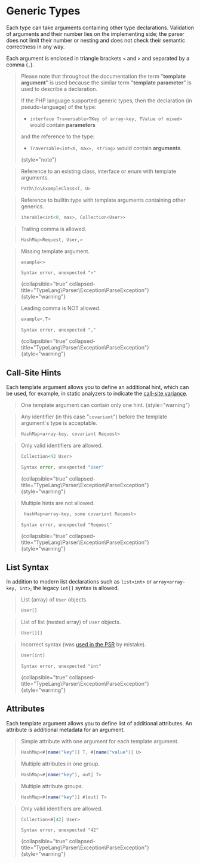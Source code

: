 # Generic Types

<secondary-label ref="phpstan"/>
<secondary-label ref="psalm"/>
<secondary-label ref="storm"/>
<show-structure for="chapter" depth="2"/>

Each type can take arguments containing other type declarations. Validation of
arguments and their number lies on the implementing side; the parser does not
limit their number or nesting and does not check their semantic correctness in
any way.

Each argument is enclosed in triangle brackets `<` and `>` and separated by a
comma (`,`).

> Please note that throughout the documentation the term "**template argument**"
> is used because the similar term "**template parameter**" is used to describe
> a declaration.
>
> If the PHP language supported generic types, then the declaration
> (in pseudo-language) of the type:
>
> * `interface Traversable<TKey of array-key, TValue of mixed>` would contain
>   **parameters**
>
> and the reference to the type:
>
> * `Traversable<int<0, max>, string>` would contain **arguments**.
>
> {style="note"}

<tabs>
<tab title="Examples">

> Reference to an existing class, interface or enum with template arguments.
> ```typescript
> Path\To\ExampleClass<T, U>
> ```

> Reference to builtin type with template arguments containing other generics.
>  ```typescript
>  iterable<int<0, max>, Collection<User>>
>  ```

> Trailing comma is allowed.
>  ```typescript
>  HashMap<Request, User,>
>  ```

</tab>
<tab title="Counterexamples">

> Missing template argument.
> ```typescript
> example<>
> ```
> ```
> Syntax error, unexpected ">"
> ```
> {collapsible="true" collapsed-title="TypeLang\Parser\Exception\ParseException"}
> {style="warning"}

> Leading comma is NOT allowed.
> ```typescript
> example<,T>
> ```
> ```
> Syntax error, unexpected ","
> ```
> {collapsible="true" collapsed-title="TypeLang\Parser\Exception\ParseException"}
> {style="warning"}

</tab>
</tabs>

## Call-Site Hints

<secondary-label ref="phpstan"/>

Each template argument allows you to define an additional hint, which can be 
used, for example, in static analyzers to indicate the
[call-site variance](https://phpstan.org/blog/guide-to-call-site-generic-variance#call-site-variance).

> One template argument can contain only one hint.
> {style="warning"}

<tabs>
<tab title="Examples">

> Any identifier (in this case "`covariant`") before the template argument`s 
> type is acceptable.
> ```typescript
> HashMap<array-key, covariant Request>
> ```

</tab>
<tab title="Counterexamples">

> Only valid identifiers are allowed.
> ```typescript
> Collection<42 User>
> ```
> ```php
> Syntax error, unexpected "User"
> ```
> {collapsible="true" collapsed-title="TypeLang\Parser\Exception\ParseException"}
> {style="warning"}

> Multiple hints are not allowed.
> ```typescript
>  HashMap<array-key, some covariant Request>
> ```
> ```
> Syntax error, unexpected "Request"
> ```
> {collapsible="true" collapsed-title="TypeLang\Parser\Exception\ParseException"}
> {style="warning"}

</tab>
</tabs>


## List Syntax

<secondary-label ref="phpstan"/>
<secondary-label ref="psalm"/>
<secondary-label ref="storm"/>

In addition to modern list declarations such as `list<int>` or
`array<array-key, int>`, the legacy `int[]` syntax is allowed.

<tabs>
<tab title="Examples">

> List (array) of `User` objects.
> ```typescript
> User[]
> ```

> List of list (nested array) of `User` objects.
> ```typescript
> User[][]
> ```

</tab>
<tab title="Counterexamples">

> Incorrect syntax (was [used in the PSR](https://github.com/php-fig/event-dispatcher/blob/1.0.0/src/ListenerProviderInterface.php#L14) by mistake).
> ```typescript
> User[int]
> ```
> ```
> Syntax error, unexpected "int"
> ```
> {collapsible="true" collapsed-title="TypeLang\Parser\Exception\ParseException"}
> {style="warning"}

</tab>
</tabs>


## Attributes

<secondary-label ref="1.1"/>

Each template argument allows you to define list of additional attributes. 
An attribute is additional metadata for an argument.

<tabs>
<tab title="Examples">

> Simple attribute with one argument for each template argument.
> ```typescript
> HashMap<#[name("key")] T, #[name("value")] U>
> ```

> Multiple attributes in one group.
> ```typescript
> HashMap<#[name("key"), out] T>
> ```

> Multiple attribute groups.
> ```typescript
> HashMap<#[name("key")] #[out] T>
> ```

</tab>
<tab title="Counterexamples">

> Only valid identifiers are allowed.
> ```typescript
> Collection<#[42] User>
> ```
> ```
> Syntax error, unexpected "42"
> ```
> {collapsible="true" collapsed-title="TypeLang\Parser\Exception\ParseException"}
> {style="warning"}

</tab>
</tabs>
